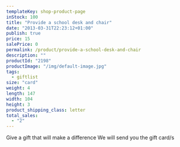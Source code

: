 ```yaml
---
templateKey: shop-product-page
inStock: 100
title: "Provide a school desk and chair"
date: "2013-03-31T22:23:12+01:00"
publish: true
price: 15
salePrice: 0
permalink: /product/provide-a-school-desk-and-chair
description: ""
productId: "2198"
productImage: "/img/default-image.jpg"
tags:
  - giftlist
size: "card"
weight: 4
length: 147
width: 104
height: 3
product_shipping_class: letter
total_sales:
  - "2"
---
```


Give a gift that will make a difference We will send you the gift card/s
